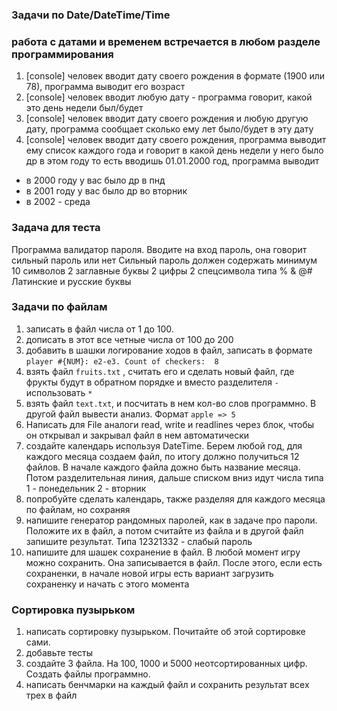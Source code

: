 ### Задачи по Date/DateTime/Time
### работа с датами и временем встречается в любом разделе программирования
1) [console] человек вводит дату своего рождения в формате (1900 или 78), программа выводит его возраст 
2) [console] человек вводит любую дату - программа говорит, какой это день недели был/будет
3) [console] человек вводит дату своего рождения и любую другую дату, программа сообщает сколько ему лет было/будет в эту дату
4) [console] человек вводит дату своего рождения,
программа выводит ему список каждого года и говорит в какой день недели у него было др в этом году
то есть вводишь 01.01.2000 год, программа выводит 
- в 2000 году у вас было др в пнд
- в 2001 году у вас было др во вторник 
- в 2002 - среда 


### Задача для теста 
Программа валидатор пароля. Вводите на вход пароль, она говорит сильный пароль или нет
Сильный пароль должен содержать минимум 10 символов
2 заглавные буквы
2 цифры
2 спецсимвола типа % & @#
Латинские и русские буквы


### Задачи по файлам
1) записать в файл числа от 1 до 100. 
2) дописать в этот все четные числа от 100 до 200
3) добавить в шашки логирование ходов в файл, записать в формате 
`player #{NUM}: e2-e3. Count of checkers:  8`
4) взять файл `fruits.txt` , считать его и сделать новый файл, где фрукты будут в обратном порядке и вместо разделителя `-` использовать `*`
5) взять файл `text.txt`, и посчитать в нем кол-во слов программно. В другой файл вывести анализ. Формат `apple => 5` 
6) Написать для File аналоги read, write и readlines через блок, чтобы он открывал и закрывал файл в нем автоматически
7) создайте календарь используя  DateTime. Берем любой год, для каждого месяца создаем файл, по итогу должно получиться 12 файлов. 
В начале каждого файла дожно быть название месяца. Потом разделительная линия, дальше списком вниз идут числа типа
1 - понедельник
2 - вторник 
8) попробуйте сделать календарь, также разделяя для каждого месяца по файлам, но сохраняя 
9) напишите генератор рандомных паролей, как в задаче про пароли. Положите их в файл, а потом считайте из файла и в другой файл запишите результат. 
Типа 12321332 - слабый пароль
10) напишите для шашек сохранение в файл. В любой момент игру можно сохранить. Она записывается в файл. После этого, если есть сохраненки, в начале новой игры есть вариант загрузить сохраненку и начать с этого момента


### Сортировка пузырьком 
1) написать сортировку пузырьком. Почитайте об этой сортировке сами.
2) добавьте тесты
3) создайте 3 файла. На 100, 1000 и 5000 неотсортированных цифр. Создать файлы программно.
4) написать бенчмарки на каждый файл и сохранить результат всех трех в файл
